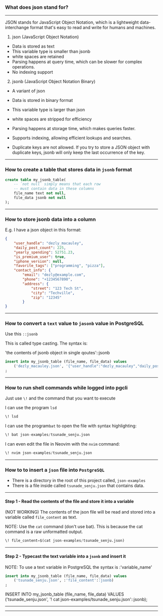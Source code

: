 ### What does json stand for?
_______________________________________________________________________________
JSON stands for JavaScript Object Notation, 
which is a lightweight data-interchange format 
that's easy to read and write for humans and machines.

1. json (JavaScript Object Notation)
- Data is stored as text
- This variable type is smaller than jsonb
- white spaces are retained
- Parsing happens at query time, which can be slower for complex operations.
- No indexing support

2. jsonb (JavaScript Object Notation Binary)
- A variant of json
- Data is stored in binary format
- This variable type is larger than json
- white spaces are stripped for efficiency
- Parsing happens at storage time, which makes queries faster.
- Supports indexing, allowing efficient lookups and searches.

- Duplicate keys are not allowed. 
If you try to store a JSON object with duplicate keys, 
jsonb will only keep the last occurrence of the key.
_______________________________________________________________________________
### How to create a table that stores data in `jsonb` format

```sql
create table my_jsonb_table(
    -- `not null` simply means that each row
    -- must contain data in these columns
    file_name text not null,
    file_data jsonb not null
);
```
_______________________________________________________________________________
### How to store jsonb data into a column

E.g. I have a json object in this format:
```json
{
    "user_handle": "dezly_macauley",
    "daily_post_count": 225,
    "yearly_spending": 52751.23,
    "is_premium_user": true,
    "iphone_version": null,
    "favorite_tags": ["programming", "pizza"],
    "contact_info": {
        "email": "dezly@example.com",
        "phone": "+1234567890",
        "address": {
            "street": "123 Tech St",
            "city": "Techville",
            "zip": "12345"
        }
}
```
_______________________________________________________________________________
### How to convert a `text` value to `jasonb` value in PostgreSQL

Use this `::jsonb`  

This is called type casting. 
The syntax is:

'the contents of jsonb object in single qoutes'::jsonb


```sql
insert into my_jsonb_table (file_name, file_data) values
    ('dezly_macauley.json', '{"user_handle":"dezly_macauley","daily_post_count":225,"yearly_spending":52751.23,"is_premium_user":true,"iphone_version":null,"favorite_tags":["programming","pizza"],"contact_info":{"email":"dezly@example.com","phone":"+1234567890","address":{"street":"123 Tech St","city":"Techville","zip":"12345"}}}'::jsonb)
;
```
_______________________________________________________________________________
### How to run shell commands while logged into pgcli

Just use `\!` and the command that you want to execute

I can use the program `lsd`
```sql
\! lsd
```

I can use the program`bat` to open the file with syntax highlighting:
```sql
\! bat json-examples/tsunade_senju.json
```

I can even edit the file in Neovim with the `nvim` command:
```sql
\! nvim json-examples/tsunade_senju.json
```
_______________________________________________________________________________
### How to to insert a `json` file into `PostgreSQL` 

- There is a directory in the root of this project called, `json-examples`
- There is a file inside called `tsunade_senju.json` that contains data.

_______________________________________________________________________________
#### Step 1 - Read the contents of the file and store it into a variable

(NOT WORKING)
The contents of the json file will be read and stored 
into a variable called `file_content` as text.

NOTE: Use the `cat` command (don't use bat).
This is because the cat command is a raw unformatted output.

```sql
\! file_content=$(cat json-examples/tsunade_senju.json)
```
_______________________________________________________________________________
#### Step 2 - Typecast the text variable into a `jsonb` and insert it

NOTE: To use a text variable in PostgreSQL the syntax is :'variable_name'

```sql
insert into my_jsonb_table (file_name, file_data) values
    ('tsunade_senju.json', :'file_content'::jsonb)
;
```

INSERT INTO my_jsonb_table (file_name, file_data)
VALUES
    ('tsunade_senju.json', '\! cat json-examples/tsunade_senju.json'::jsonb);

_______________________________________________________________________________


_______________________________________________________________________________
